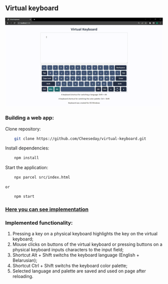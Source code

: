 ## Virtual keyboard

<kbd>![screenshot](assets/program_work.gif)</kbd>

### Building a web app:

Clone repository:
```sh
    git clone https://github.com/Cheeseday/virtual-keyboard.git
```

Install dependencies:
```sh
    npm install
```

Start the application:
```sh
    npx parcel src/index.html
```
    or
```sh
    npm start
``` 

### [Here you can see implementation](https://cheeseday.github.io/virtual-keyboard/src/index.html)

### Implemented functionality:

1. Pressing a key on a physical keyboard highlights the key on the virtual keyboard;
2. Mouse clicks on buttons of the virtual keyboard or pressing buttons on a physical keyboard inputs characters to the input field;
3. Shortcut Alt + Shift switchs the keyboard language (English + Belarusian);
4. Shortcut Ctrl + Shift switchs the keyboard color palette;
5. Selected language and palette are saved and used on page after reloading.